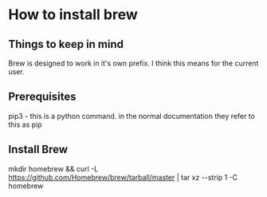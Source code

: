 # How to install brew

## Things to keep in mind
Brew is designed to work in it's own prefix.  I think this means for the current user.


## Prerequisites
pip3 - this is a python command.  in the normal documentation they refer to this as pip

## Install Brew


mkdir homebrew && curl -L https://github.com/Homebrew/brew/tarball/master | tar xz --strip 1 -C homebrew

